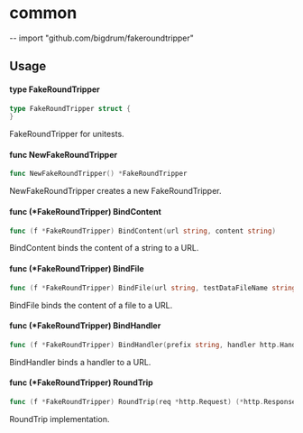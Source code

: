 # common
--
    import "github.com/bigdrum/fakeroundtripper"


## Usage

#### type FakeRoundTripper

```go
type FakeRoundTripper struct {
}
```

FakeRoundTripper for unitests.

#### func  NewFakeRoundTripper

```go
func NewFakeRoundTripper() *FakeRoundTripper
```
NewFakeRoundTripper creates a new FakeRoundTripper.

#### func (*FakeRoundTripper) BindContent

```go
func (f *FakeRoundTripper) BindContent(url string, content string)
```
BindContent binds the content of a string to a URL.

#### func (*FakeRoundTripper) BindFile

```go
func (f *FakeRoundTripper) BindFile(url string, testDataFileName string)
```
BindFile binds the content of a file to a URL.

#### func (*FakeRoundTripper) BindHandler

```go
func (f *FakeRoundTripper) BindHandler(prefix string, handler http.Handler)
```
BindHandler binds a handler to a URL.

#### func (*FakeRoundTripper) RoundTrip

```go
func (f *FakeRoundTripper) RoundTrip(req *http.Request) (*http.Response, error)
```
RoundTrip implementation.

